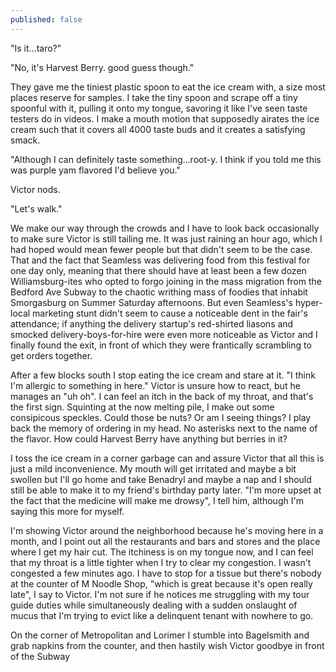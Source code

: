 ```yaml
---
published: false
---
```


"Is it...taro?"

"No, it's Harvest Berry. good guess though."

They gave me the tiniest plastic spoon to eat the ice cream with, a size most places reserve for samples. I take the tiny spoon and scrape off a tiny spoonful with it, pulling it onto my tongue, savoring it like I've seen taste testers do in videos. I make a mouth motion that supposedly airates the ice cream such that it covers all 4000 taste buds and it creates a satisfying smack.

"Although I can definitely taste something...root-y. I think if you told me this was purple yam flavored I'd believe you."

Victor nods.

"Let's walk."

We make our way through the crowds and I have to look back occasionally to make sure Victor is still tailing me. It was just raining an hour ago, which I had hoped would mean fewer people but that didn't seem to be the case. That and the fact that Seamless was delivering food from this festival for one day only, meaning that there should have at least been a few dozen Williamsburg-ites who opted to forgo joining in the mass migration from the Bedford Ave Subway to the chaotic writhing mass of foodies that inhabit Smorgasburg on Summer Saturday afternoons. But even Seamless's hyper-local marketing stunt didn't seem to cause a noticeable dent in the fair's attendance; if anything the delivery startup's red-shirted liasons and smocked delivery-boys-for-hire were even more noticeable as Victor and I finally found the exit, in front of which they were frantically scrambling to get orders together.

After a few blocks south I stop eating the ice cream and stare at it. "I think I'm allergic to something in here." Victor is unsure how to react, but he manages an "uh oh". I can feel an itch in the back of my throat, and that's the first sign. Squinting at the now melting pile, I make out some consipicous speckles. Could those be nuts? Or am I seeing things? I play back the memory of ordering in my head. No asterisks next to the name of the flavor. How could Harvest Berry have anything but berries in it?

I toss the ice cream in a corner garbage can and assure Victor that all this is just a mild inconvenience. My mouth will get irritated and maybe a bit swollen but I'll go home and take Benadryl and maybe a nap and I should still be able to make it to my friend's birthday party later. "I'm more upset at the fact that the medicine will make me drowsy", I tell him, although I'm saying this more for myself.

I'm showing Victor around the neighborhood because he's moving here in a month, and I point out all the restaurants and bars and stores and the place where I get my hair cut. The itchiness is on my tongue now, and I can feel that my throat is a little tighter when I try to clear my congestion. I wasn't congested a few minutes ago. I have to stop for a tissue but there's nobody at the counter of M Noodle Shop, "which is great because it's open really late", I say to Victor. I'm not sure if he notices me struggling with my tour guide duties while simultaneously dealing with a sudden onslaught of mucus that I'm trying to evict like a delinquent tenant with nowhere to go.

On the corner of Metropolitan and Lorimer I stumble into Bagelsmith and grab napkins from the counter, and then hastily wish Victor goodbye in front of the Subway
